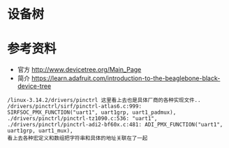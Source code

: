 # 设备树

# 参考资料

* 官方 http://www.devicetree.org/Main_Page
* 简介 https://learn.adafruit.com/introduction-to-the-beaglebone-black-device-tree

```text
/linux-3.14.2/drivers/pinctrl 这里看上去也是具体厂商的各种实现文件..
/drivers/pinctrl/sirf/pinctrl-atlas6.c:999:	SIRFSOC_PMX_FUNCTION("uart1", uart1grp, uart1_padmux),
./drivers/pinctrl/pinctrl-tz1090.c:536:	"uart1",
./drivers/pinctrl/pinctrl-adi2-bf60x.c:481:	ADI_PMX_FUNCTION("uart1", uart1grp, uart1_mux),
看上去各种宏定义和数组把字符串和具体的地址关联在了一起
```